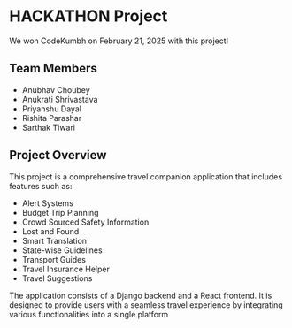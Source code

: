 # HACKATHON Project

We won CodeKumbh on February 21, 2025 with this project!

## Team Members
- Anubhav Choubey
- Anukrati Shrivastava
- Priyanshu Dayal
- Rishita Parashar
- Sarthak Tiwari

## Project Overview
This project is a comprehensive travel companion application that includes features such as:
- Alert Systems
- Budget Trip Planning
- Crowd Sourced Safety Information
- Lost and Found
- Smart Translation
- State-wise Guidelines
- Transport Guides
- Travel Insurance Helper
- Travel Suggestions

The application consists of a Django backend and a React frontend. It is designed to provide users with a seamless travel experience by integrating various functionalities into a single platform